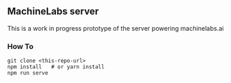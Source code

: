 ## MachineLabs server

This is a work in progress prototype of the server powering machinelabs.ai

### How To

```
git clone <this-repo-url>
npm install   # or yarn install
npm run serve
```
